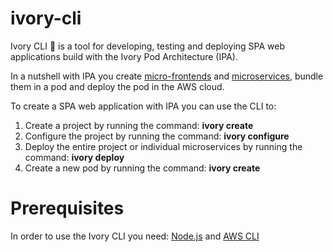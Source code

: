 # ivory-cli
Ivory CLI 🐘 is a tool for developing, testing and deploying SPA web applications build with the Ivory Pod Architecture (IPA).

In a nutshell with IPA you create [micro-frontends](https://micro-frontends.org/) and [microservices](https://microservices.io/patterns/microservices.html), bundle them in a pod and deploy the pod in the AWS cloud.

To create a SPA web application with IPA you can use the CLI to:

1. Create a project by running the command: **ivory create**
2. Configure the project by running the command: **ivory configure**
3. Deploy the entire project or individual microservices by running the command: **ivory deploy**
4. Create a new pod by running the command: **ivory create**

# Prerequisites
In order to use the Ivory CLI you need: [Node.js](https://nodejs.org/en/) and [AWS CLI](https://aws.amazon.com/cli/)
